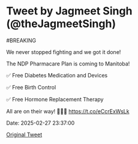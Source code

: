 # Tweet by Jagmeet Singh (@theJagmeetSingh)

#BREAKING

We never stopped fighting and we got it done!

The NDP Pharmacare Plan is coming to Manitoba!

✅ Free Diabetes Medication and Devices

✅ Free Birth Control 

✅ Free Hormone Replacement Therapy

All are on their way! ✊🏽🧡 https://t.co/eCcrExWsLk

Date: 2025-02-27 23:37:00

[Original Tweet](https://x.com/theJagmeetSingh/status/1895256851585130614)

